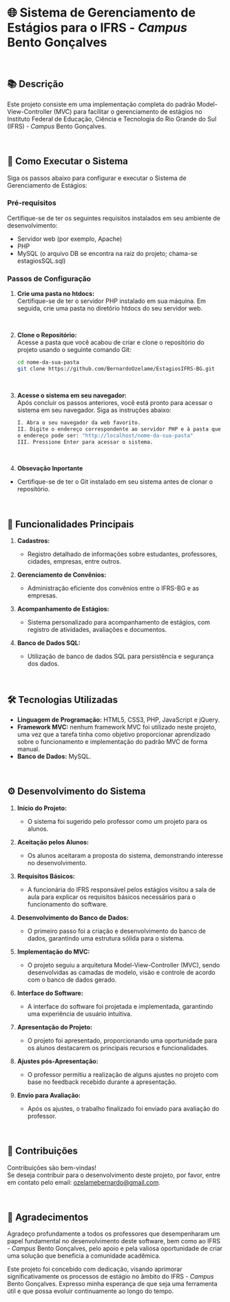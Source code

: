 # 🌐 Sistema de Gerenciamento de Estágios para o IFRS - <i>Campus</i> Bento Gonçalves

<br>

## 📚 Descrição

Este projeto consiste em uma implementação completa do padrão Model-View-Controller (MVC) para facilitar o gerenciamento de estágios no Instituto Federal de Educação, 
Ciência e Tecnologia do Rio Grande do Sul (IFRS) - <i>Campus</i> Bento Gonçalves.

<br>

## 🚀 Como Executar o Sistema

Siga os passos abaixo para configurar e executar o Sistema de Gerenciamento de Estágios:

### Pré-requisitos
Certifique-se de ter os seguintes requisitos instalados em seu ambiente de desenvolvimento:

- Servidor web (por exemplo, Apache)
- PHP
- MySQL (o arquivo DB se encontra na raiz do projeto; chama-se estagiosSQL.sql)

### Passos de Configuração
1. **Crie uma pasta no htdocs:**
   <br>
   Certifique-se de ter o servidor PHP instalado em sua máquina. Em seguida, crie uma pasta no diretório htdocs do seu servidor web.

<br>

2. **Clone o Repositório:**
   <br>
   Acesse a pasta que você acabou de criar e clone o repositório do projeto usando o seguinte comando Git:
   ```bash
   cd nome-da-sua-pasta
   git clone https://github.com/BernardoOzelame/EstagiosIFRS-BG.git

<br>

3. **Acesse o sistema em seu navegador:**
   <br>
   Após concluir os passos anteriores, você está pronto para acessar o sistema em seu navegador. Siga as instruções abaixo:
      ```bash
      I. Abra o seu navegador da web favorito. 
      II. Digite o endereço correspondente ao servidor PHP e à pasta que você criou no passo 1. Se estiver executando localmente,
      o endereço pode ser: "http://localhost/nome-da-sua-pasta"
      III. Pressione Enter para acessar o sistema.

<br>

4. **Obsevação Inportante**
- Certifique-se de ter o Git instalado em seu sistema antes de clonar o repositório.

<br>

## 🌟 Funcionalidades Principais

1. **Cadastros:**
   - Registro detalhado de informações sobre estudantes, professores, cidades, empresas, entre outros.

2. **Gerenciamento de Convênios:**
   - Administração eficiente dos convênios entre o IFRS-BG e as empresas.

3. **Acompanhamento de Estágios:**
   - Sistema personalizado para acompanhamento de estágios, com registro de atividades, avaliações e documentos.

5. **Banco de Dados SQL:**
   - Utilização de banco de dados SQL para persistência e segurança dos dados.

<br>

## 🛠️ Tecnologias Utilizadas

- **Linguagem de Programação:** HTML5, CSS3, PHP, JavaScript e jQuery.
- **Framework MVC:** nenhum framework MVC foi utilizado neste projeto, uma vez que a tarefa tinha como objetivo proporcionar aprendizado sobre o funcionamento e implementação do padrão MVC de forma manual.
- **Banco de Dados:** MySQL.

<br>

## ⚙️ Desenvolvimento do Sistema

1. **Início do Projeto:**
   - O sistema foi sugerido pelo professor como um projeto para os alunos.

2. **Aceitação pelos Alunos:**
   - Os alunos aceitaram a proposta do sistema, demonstrando interesse no desenvolvimento.

3. **Requisitos Básicos:**
   - A funcionária do IFRS responsável pelos estágios visitou a sala de aula para explicar os requisitos básicos necessários para o funcionamento do software.

4. **Desenvolvimento do Banco de Dados:**
   - O primeiro passo foi a criação e desenvolvimento do banco de dados, garantindo uma estrutura sólida para o sistema.

5. **Implementação do MVC:**
   - O projeto seguiu a arquitetura Model-View-Controller (MVC), sendo desenvolvidas as camadas de modelo, visão e controle de acordo com o banco de dados gerado.

6. **Interface do Software:**
   - A interface do software foi projetada e implementada, garantindo uma experiência de usuário intuitiva.

7. **Apresentação do Projeto:**
   - O projeto foi apresentado, proporcionando uma oportunidade para os alunos destacarem os principais recursos e funcionalidades.

8. **Ajustes pós-Apresentação:**
   - O professor permitiu a realização de alguns ajustes no projeto com base no feedback recebido durante a apresentação.

9. **Envio para Avaliação:**
   - Após os ajustes, o trabalho finalizado foi enviado para avaliação do professor.

<br>

## 🤝 Contribuições

Contribuições são bem-vindas! 
<br>
Se deseja contribuir para o desenvolvimento deste projeto, por favor, entre em contato pelo email: ozelamebernardo@gmail.com. 

<br>

## 🙏 Agradecimentos

Agradeço profundamente a todos os professores que desempenharam um papel fundamental no desenvolvimento deste software, bem como ao IFRS - <i>Campus</i> Bento Gonçalves, pelo apoio e pela valiosa oportunidade de criar uma solução que beneficia a comunidade acadêmica.

Este projeto foi concebido com dedicação, visando aprimorar significativamente os processos de estágio no âmbito do IFRS - <i>Campus</i> Bento Gonçalves. Expresso minha esperança de que seja uma ferramenta útil e que possa evoluir continuamente ao longo do tempo.

<br><br>

